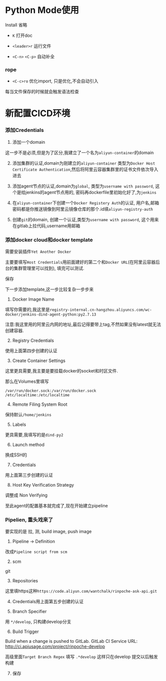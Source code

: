 Python Mode使用
===============



Install 省略



* `K`                    打开doc
* `<leader>r`           运行文件

* `<C-n>` `<C-p>`       自动补全

### rope

* `<C-c>ro`     优化import, 只是优化,不会自动引入

每当文件保存的时候就会触发语法检查



# 新配置CICD环境


### 添加Credentials

1. 添加一个domain

这一步不是必须,但是为了区分,我建立了一个名为`aliyun-container`的domain


2. 添加集群的认证,domain为刚建立的`aliyun-container` 类型为`Docker Host Certificate Authentication`,然后将阿里云容器集群里的证书文件依次导入进去


3. 添加agent节点的认证,domain为`global`, 类型为`username with password`, 这个是给jenkins的agent节点用的, 密码再dockerfile里初始化好了,为`jenkins`

4. 在`aliyun-container`下创建一个`Docker Registery Auth`的认证, 用户名,邮箱 密码都是你推送镜像到阿里云镜像仓库的那个.id填`aliyun-registry-auth`

5. 创建`git`的domain, 创建一个认证,类型为`username with password`, 这个用来在gitlab上拉代码,username用邮箱


### 添加docker cloud和docker template

需要安装插件`Yet Another Docker`

主要要填写`Host Credentials`用前面建好的第二个和`Docker URL`(在阿里云容器后台的集群管理里可以找到), 填完可以测试.

保存

下一步添加template,这一步比较复杂一步步来

1. Docker Image Name

填写你需要的,我这里是`registry-internal.cn-hangzhou.aliyuncs.com/wc-docker/jenkins-dind-agent-python:py2.7.13`

注意:我这里用的阿里云内网的地址,最后记得要带上tag,不然如果没有latest就无法创建容器.

2. Registry Credentials

使用上面第四步创建的认证

3. Create Container Settings

这里更具需要,我主要是要挂载docker的socket和时区文件.

那么在Volumes里填写

```
/var/run/docker.sock:/var/run/docker.sock
/etc/localtime:/etc/localtime
```

4. Remote Filing System Root

保持默认`/home/jenkins`


5. Labels

更具需要,我填写的是`dind-py2`




6. Launch method

换成SSH的

7. Credentials

用上面第三步创建的认证

8. Host Key Verification Strategy

调整成 Non Verifying

至此agent的配置基本就完成了,现在开始建立pipeline




### Pipelien, 重头戏来了

要实现的是 拉, 测, build image, push image

1. Pipeline -> Definition 

改成`Pipeline script from scm`

2. scm 

git

3. Repositories

这里填https这种`https://code.aliyun.com/wantchalk/rinpoche-ask-api.git`

4. Credentials用上面第五步创建的认证

5. Branch Specifier 

用 `*/develop`, 只构建develop分支

6. Build Trigger

Build when a change is pushed to GitLab. GitLab CI Service URL: http://ci.apiusage.com/project/rinpoche-develop


高级里面`Target Branch Regex` 填写 `.*develop` 这样只在develop 提交以后触发构建

7. 保存

























